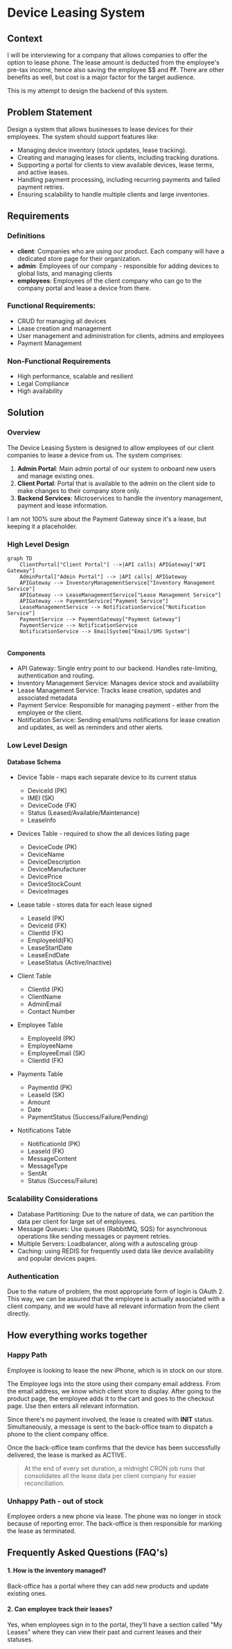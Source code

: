 # Device Leasing System

## Context

I will be interviewing for a company that allows companies to offer the option to lease phone.
The lease amount is deducted from the employee's pre-tax income, hence also saving the employee $$ and ₹₹.
There are other benefits as well, but cost is a major factor for the target audience.

This is my attempt to design the backend of this system.

## Problem Statement
 Design a system that allows businesses to lease devices for their employees. The system should support features like:

* Managing device inventory (stock updates, lease tracking).
* Creating and managing leases for clients, including tracking durations.
* Supporting a portal for clients to view available devices, lease terms, and active leases.
* Handling payment processing, including recurring payments and failed payment retries.
* Ensuring scalability to handle multiple clients and large inventories.


## Requirements

### Definitions
- **client**: Companies who are using our product. Each company will have a dedicated store page for their organization.
- **admin**: Employees of our company - responsible for adding devices to global lists, and managing clients
- **employees**: Employees of the client company who can go to the company portal and lease a device from there.

### Functional Requirements:
- CRUD for managing all devices
- Lease creation and management
- User management and administration for clients, admins and employees
- Payment Management

### Non-Functional Requirements
- High performance, scalable and resilient
- Legal Compliance
- High availability


## Solution

### Overview

The Device Leasing System is designed to allow employees of our client companies to lease a device from us. 
The system comprises:
1. **Admin Portal**: Main admin portal of our system to onboard new users and manage existing ones.
2. **Client Portal**: Portal that is available to the admin on the client side to make changes to their company store only.
3. **Backend Services**: Microservices to handle the inventory management, payment and lease information.

I am not 100% sure about the Payment Gateway since it's a lease, but keeping it a placeholder.

### High Level Design

```mermaid
graph TD
    ClientPortal["Client Portal"] -->|API calls| APIGateway["API Gateway"]
    AdminPortal["Admin Portal"] --> |API calls| APIGateway
    APIGateway --> InventoryManagementService["Inventory Management Service"]
    APIGateway --> LeaseManagementService["Lease Management Service"]
    APIGateway --> PaymentService["Payment Service"]
    LeaseManagementService --> NotificationService["Notification Service"]
    PaymentService --> PaymentGateway["Payment Gateway"]
    PaymentService --> NotificationService
    NotificationService --> EmailSystem["Email/SMS System"]
    
```

#### Components

- API Gateway: Single entry point to our backend. Handles rate-limiting, authentication and routing.
- Inventory Management Service: Manages device stock and availability
- Lease Management Service: Tracks lease creation, updates and associated metadata
- Payment Service: Responsible for managing payment - either from the employee or the client.
- Notification Service: Sending email/sms notifications for lease creation and updates, as well as reminders and other alerts.

### Low Level Design

#### Database Schema

- Device Table - maps each separate device to its current status
  - DeviceId (PK)
  - IMEI (SK)
  - DeviceCode (FK)
  - Status (Leased/Available/Maintenance)
  - LeaseInfo


- Devices Table - required to show the all devices listing page
  - DeviceCode (PK)
  - DeviceName
  - DeviceDescription
  - DeviceManufacturer
  - DevicePrice
  - DeviceStockCount
  - DeviceImages


- Lease table - stores data for each lease signed
  - LeaseId (PK)
  - DeviceId (FK)
  - ClientId (FK)
  - EmployeeId(FK)
  - LeaseStartDate
  - LeaseEndDate
  - LeaseStatus (Active/Inactive)


- Client Table
  - ClientId (PK)
  - ClientName
  - AdminEmail
  - Contact Number


- Employee Table
  - EmployeeId (PK)
  - EmployeeName
  - EmployeeEmail (SK)
  - ClientId (FK)


- Payments Table
  - PaymentId (PK)
  - LeaseId (SK)
  - Amount
  - Date
  - PaymentStatus (Success/Failure/Pending)


- Notifications Table
  - NotificationId (PK)
  - LeaseId (FK)
  - MessageContent
  - MessageType
  - SentAt
  - Status (Success/Failure)


### Scalability Considerations

- Database Partitioning: Due to the nature of data, we can partition the data per client for large set of employees.
- Message Queues: Use queues (RabbitMQ, SQS) for asynchronous operations like sending messages or payment retries.
- Multiple Servers: Loadbalancer, along with a autoscaling group
- Caching: using REDIS for frequently used data like device availability and popular devices pages.

### Authentication

Due to the nature of problem, the most appropriate form of login is OAuth 2. This way, we can be assured that the employee
is actually associated with a client company, and we would have all relevant information from the client directly.


## How everything works together

### Happy Path

Employee is looking to lease the new iPhone, which is in stock on our store.

The Employee logs into the store using their company email address. From the email address, we know which client store to display.
After going to the product page, the employee adds it to the cart and goes to the checkout page. Use then enters all relevant information.

Since there's no payment involved, the lease is created with **INIT** status. Simultaneously, a message is sent to the back-office team
to dispatch a phone to the client company office.

Once the back-office team confirms that the device has been successfully delivered, the lease is marked as ACTIVE.

> At the end of every set duration, a midnight CRON job runs that consolidates all the lease data per client company for 
> easier reconciliation.

### Unhappy Path - out of stock

Employee orders a new phone via lease. The phone was no longer in stock because of reporting error.
The back-office is then responsible for marking the lease as terminated.

## Frequently Asked Questions (FAQ's)

#### 1. How is the inventory managed?
Back-office has a portal where they can add new products and update existing ones.


#### 2. Can employee track their leases?
Yes, when employees sign in to the portal, they'll have a section called "My Leases" where they can view their past and current leases and their statuses.


